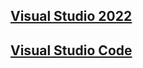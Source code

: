 ## [Visual Studio 2022](https://learn.microsoft.com/es-es/visualstudio/get-started/csharp/?view=vs-2022)
## [Visual Studio Code](https://code.visualstudio.com/docs)
